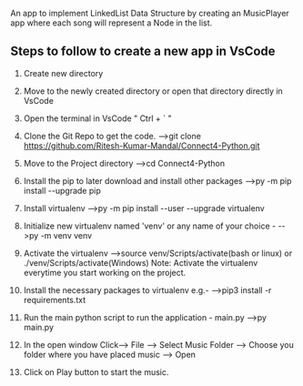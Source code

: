 An app to implement LinkedList Data Structure by creating an MusicPlayer app where each song will represent a Node in the list.


## Steps to follow to create a new app in VsCode ##

1. Create new directory

2. Move to the newly created directory or open that directory directly in VsCode

3. Open the terminal in VsCode " Ctrl + ` "

4. Clone the Git Repo to get the code.
    -->git clone https://github.com/Ritesh-Kumar-Mandal/Connect4-Python.git

5. Move to the Project directory
    -->cd Connect4-Python

6. Install the pip to later download and install other packages 
    -->py -m pip install --upgrade pip

7. Install virtualenv
	-->py -m pip install --user --upgrade virtualenv

8. Initialize new virtualenv named 'venv' or any name of your choice -
	-->py -m venv venv

9. Activate the virtualenv
	-->source venv/Scripts/activate(bash or linux) or ./venv/Scripts/activate(Windows)
	Note: Activate the virtualenv everytime you start working on the project.

10. Install the necessary packages to virtualenv e.g.-
	-->pip3 install -r requirements.txt

11. Run the main python script to run the application - main.py
    -->py main.py

12. In the open window Click--> File --> Select Music Folder --> Choose you folder where you have placed music --> Open

13. Click on Play button to start the music.